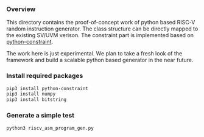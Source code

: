 ### Overview

This directory contains the proof-of-concept work of python based RISC-V random
instruction generator. The class structure can be directly mapped to the
existing SV/UVM verison. The constraint part is implemented based on
[python-constraint](https://labix.org/python-constraint).

The work here is just experimental. We plan to take a fresh look of the
framework and build a scalable python based generator in the near future.

### Install required packages

```bash
pip3 install python-constraint
pip3 install numpy
pip3 install bitstring
```

### Generate a simple test

```bash
python3 riscv_asm_program_gen.py
```
